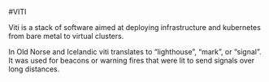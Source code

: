 #VITI

Viti is a stack of software aimed at deploying infrastructure and kubernetes from bare metal to virtual clusters.

In Old Norse and Icelandic viti translates to “lighthouse”, “mark”, or “signal”. It was used for beacons or warning fires that were lit to send signals over long distances. 